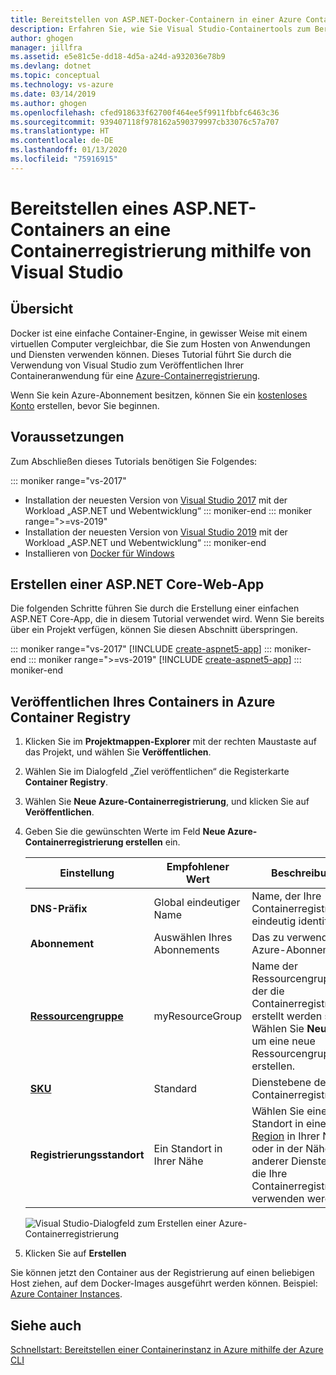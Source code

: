 ```yaml
---
title: Bereitstellen von ASP.NET-Docker-Containern in einer Azure Container Registry-Instanz
description: Erfahren Sie, wie Sie Visual Studio-Containertools zum Bereitstellen einer ASP.NET- oder ASP.NET Core-Web-App in einer Containerregistrierung verwenden.
author: ghogen
manager: jillfra
ms.assetid: e5e81c5e-dd18-4d5a-a24d-a932036e78b9
ms.devlang: dotnet
ms.topic: conceptual
ms.technology: vs-azure
ms.date: 03/14/2019
ms.author: ghogen
ms.openlocfilehash: cfed918633f62700f464ee5f9911fbbfc6463c36
ms.sourcegitcommit: 939407118f978162a590379997cb33076c57a707
ms.translationtype: HT
ms.contentlocale: de-DE
ms.lasthandoff: 01/13/2020
ms.locfileid: "75916915"
---
```

# <a name="deploy-an-aspnet-container-to-a-container-registry-using-visual-studio"></a>Bereitstellen eines ASP.NET-Containers an eine Containerregistrierung mithilfe von Visual Studio

## <a name="overview"></a>Übersicht

Docker ist eine einfache Container-Engine, in gewisser Weise mit einem virtuellen Computer vergleichbar, die Sie zum Hosten von Anwendungen und Diensten verwenden können.
Dieses Tutorial führt Sie durch die Verwendung von Visual Studio zum Veröffentlichen Ihrer Containeranwendung für eine [Azure-Containerregistrierung](https://azure.microsoft.com/services/container-registry).

Wenn Sie kein Azure-Abonnement besitzen, können Sie ein [kostenloses Konto](https://azure.microsoft.com/free/dotnet/?utm_source=acr-publish-doc&utm_medium=docs&utm_campaign=docs) erstellen, bevor Sie beginnen.

## <a name="prerequisites"></a>Voraussetzungen

Zum Abschließen dieses Tutorials benötigen Sie Folgendes:

::: moniker range="vs-2017"
* Installation der neuesten Version von [Visual Studio 2017](https://visualstudio.microsoft.com/vs/older-downloads/?utm_medium=microsoft&utm_source=docs.microsoft.com&utm_campaign=vs+2017+download) mit der Workload „ASP.NET und Webentwicklung“
::: moniker-end
::: moniker range=">=vs-2019"
* Installation der neuesten Version von [Visual Studio 2019](https://visualstudio.microsoft.com/downloads) mit der Workload „ASP.NET und Webentwicklung“
::: moniker-end
* Installieren von [Docker für Windows](https://docs.docker.com/docker-for-windows/install/)

## <a name="create-an-aspnet-core-web-app"></a>Erstellen einer ASP.NET Core-Web-App
Die folgenden Schritte führen Sie durch die Erstellung einer einfachen ASP.NET Core-App, die in diesem Tutorial verwendet wird. Wenn Sie bereits über ein Projekt verfügen, können Sie diesen Abschnitt überspringen.

::: moniker range="vs-2017"
[!INCLUDE [create-aspnet5-app](../azure/includes/create-aspnet5-app.md)]
::: moniker-end
::: moniker range=">=vs-2019"
[!INCLUDE [create-aspnet5-app](../azure/includes/vs-2019/create-aspnet5-app-2019.md)]
::: moniker-end

## <a name="publish-your-container-to-azure-container-registry"></a>Veröffentlichen Ihres Containers in Azure Container Registry
1. Klicken Sie im **Projektmappen-Explorer** mit der rechten Maustaste auf das Projekt, und wählen Sie **Veröffentlichen**.
2. Wählen Sie im Dialogfeld „Ziel veröffentlichen“ die Registerkarte **Container Registry**.
3. Wählen Sie **Neue Azure-Containerregistrierung**, und klicken Sie auf **Veröffentlichen**.
4. Geben Sie die gewünschten Werte im Feld **Neue Azure-Containerregistrierung erstellen** ein.

    | Einstellung      | Empfohlener Wert  | Beschreibung                                |
    | ------------ |  ------- | -------------------------------------------------- |
    | **DNS-Präfix** | Global eindeutiger Name | Name, der Ihre Containerregistrierung eindeutig identifiziert. |
    | **Abonnement** | Auswählen Ihres Abonnements | Das zu verwendende Azure-Abonnement. |
    | **[Ressourcengruppe](/azure/azure-resource-manager/resource-group-overview)** | myResourceGroup |  Name der Ressourcengruppe, in der die Containerregistrierung erstellt werden soll. Wählen Sie **Neu** aus, um eine neue Ressourcengruppe zu erstellen.|
    | **[SKU](/azure/container-registry/container-registry-skus)** | Standard | Dienstebene der Containerregistrierung  |
    | **Registrierungsstandort** | Ein Standort in Ihrer Nähe | Wählen Sie einen Standort in einer [Region](https://azure.microsoft.com/regions/) in Ihrer Nähe oder in der Nähe anderer Dienste aus, die Ihre Containerregistrierung verwenden werden. |

    ![Visual Studio-Dialogfeld zum Erstellen einer Azure-Containerregistrierung](media/hosting-web-apps-in-docker/vs-acr-provisioning-dialog.png)

5. Klicken Sie auf **Erstellen**

Sie können jetzt den Container aus der Registrierung auf einen beliebigen Host ziehen, auf dem Docker-Images ausgeführt werden können. Beispiel: [Azure Container Instances](/azure/container-instances/container-instances-tutorial-deploy-app).

## <a name="see-also"></a>Siehe auch

[Schnellstart: Bereitstellen einer Containerinstanz in Azure mithilfe der Azure CLI](/azure/container-instances/container-instances-quickstart)
